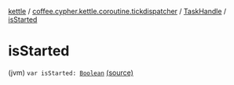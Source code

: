 [kettle](../../index.md) / [coffee.cypher.kettle.coroutine.tickdispatcher](../index.md) / [TaskHandle](index.md) / [isStarted](./is-started.md)

# isStarted

(jvm) `var isStarted: `[`Boolean`](https://kotlinlang.org/api/latest/jvm/stdlib/kotlin/-boolean/index.html) [(source)](https://github.com/Cypher121/kettle/blob/master/src/main/kotlin/coffee/cypher/kettle/coroutine/tickdispatcher/TaskHandle.kt#L28)